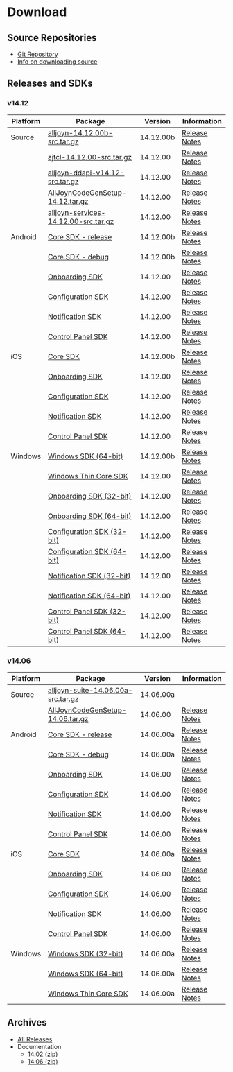 # Download

## Source Repositories
* [Git Repository][git-repo]
* [Info on downloading source][download-source-info]

## Releases and SDKs
### v14.12
|Platform  |Package   |Version   |Information
|----------|----------|----------|-----------
|Source    |[alljoyn-14.12.00b-src.tar.gz][source-alljoyn-1412]|14.12.00b|[Release Notes][core-notes-1412]
|          |[ajtcl-14.12.00-src.tar.gz][source-ajtcl-1412]|14.12.00|[Release Notes][core-notes-1412]
|          |[alljoyn-ddapi-v14.12-src.tar.gz][ddapi]|14.12.00|[Release Notes][ddapi-crn]
|          |[AllJoynCodeGenSetup-14.12.tar.gz][codegen-1412]|14.12.00|[Release Notes][codegen-notes-1412]
|          |[alljoyn-services-14.12.00-src.tar.gz][source-base-services-1412]|14.12.00|[Release Notes][base-services-notes-1412]
|Android   |[Core SDK - release][android-core-rel-1412]|14.12.00b|[Release Notes][core-notes-1412]
|          |[Core SDK - debug][android-core-debug-1412]|14.12.00b|[Release Notes][core-notes-1412]
|          |[Onboarding SDK][android-onboarding-1412]  |14.12.00 |[Release Notes][base-services-notes-1412]
|          |[Configuration SDK][android-config-1412]   |14.12.00 |[Release Notes][base-services-notes-1412]
|          |[Notification SDK][android-notif-1412]     |14.12.00 |[Release Notes][base-services-notes-1412]
|          |[Control Panel SDK][android-controlpanel-1412]|14.12.00 |[Release Notes][base-services-notes-1412]
|iOS       |[Core SDK][ios-core-1412]                  |14.12.00b|[Release Notes][core-notes-1412]
|          |[Onboarding SDK][ios-onboarding-1412]  |14.12.00|[Release Notes][base-services-notes-1412]
|          |[Configuration SDK][ios-config-1412]   |14.12.00|[Release Notes][base-services-notes-1412]
|          |[Notification SDK][ios-notif-1412]     |14.12.00|[Release Notes][base-services-notes-1412]
|          |[Control Panel SDK][ios-controlpanel-1412]|14.12.00|[Release Notes][base-services-notes-1412]
|Windows   |[Windows SDK (64-bit)][win-64bit-core-1412]|14.12.00b|[Release Notes][core-notes-1412]
|          |[Windows Thin Core SDK][win-thin-1412]     |14.12.00|[Release Notes][core-notes-1412]
|          |[Onboarding SDK (32-bit)][win32-onboarding-1412]  |14.12.00 |[Release Notes][base-services-notes-1412]
|          |[Onboarding SDK (64-bit)][win64-onboarding-1412]  |14.12.00 |[Release Notes][base-services-notes-1412]
|          |[Configuration SDK (32-bit)][win32-config-1412]   |14.12.00 |[Release Notes][base-services-notes-1412]
|          |[Configuration SDK (64-bit)][win64-config-1412]   |14.12.00 |[Release Notes][base-services-notes-1412]
|          |[Notification SDK (32-bit)][win32-notif-1412]     |14.12.00 |[Release Notes][base-services-notes-1412]
|          |[Notification SDK (64-bit)][win64-notif-1412]     |14.12.00 |[Release Notes][base-services-notes-1412]
|          |[Control Panel SDK (32-bit)][win32-controlpanel-1412]|14.12.00 |[Release Notes][base-services-notes-1412]
|          |[Control Panel SDK (64-bit)][win64-controlpanel-1412]|14.12.00 |[Release Notes][base-services-notes-1412]

### v14.06
|Platform  |Package   |Version   |Information
|----------|----------|----------|-----------
|Source    |[alljoyn-suite-14.06.00a-src.tar.gz][source-suite]|14.06.00a|&nbsp;
|          |[AllJoynCodeGenSetup-14.06.tar.gz][codegen]|14.06.00|[Release Notes][codegen-notes]
|Android   |[Core SDK - release][android-core-rel]|14.06.00a|[Release Notes][core-notes]
|          |[Core SDK - debug][android-core-debug]|14.06.00a|[Release Notes][core-notes]
|          |[Onboarding SDK][android-onboarding]  |14.06.00 |[Release Notes][base-services-notes]
|          |[Configuration SDK][android-config]   |14.06.00 |[Release Notes][base-services-notes]
|          |[Notification SDK][android-notif]     |14.06.00 |[Release Notes][base-services-notes]
|          |[Control Panel SDK][android-controlpanel]|14.06.00 |[Release Notes][base-services-notes]
|iOS       |[Core SDK][ios-core]                  |14.06.00a|[Release Notes][core-notes]
|          |[Onboarding SDK][ios-onboarding]      |14.06.00 |[Release Notes][base-services-notes]
|          |[Configuration SDK][ios-config]       |14.06.00 |[Release Notes][base-services-notes]
|          |[Notification SDK][ios-notif]         |14.06.00 |[Release Notes][base-services-notes]
|          |[Control Panel SDK][ios-controlpanel] |14.06.00 |[Release Notes][base-services-notes]
|Windows   |[Windows SDK (32-bit)][win-32bit-core]|14.06.00a|[Release Notes][core-notes]
|          |[Windows SDK (64-bit)][win-64bit-core]|14.06.00a|[Release Notes][core-notes]
|          |[Windows Thin Core SDK][win-thin]     |14.06.00a|[Release Notes][core-notes]

## Archives

* [All Releases][all-releases]
* Documentation
  * [14.02 (zip)][14-02-00-zip]
  * [14.06 (zip)][14-06-00-zip]

[source-base-services-1412]: https://allseenalliance.org/releases/alljoyn/14.12/alljoyn-services-14.12.00-src.tar.gz
[base-services-notes-1412]: https://wiki.allseenalliance.org/baseservices/base_services_14.12_release_review
[android-onboarding-1412]: https://allseenalliance.org/releases/alljoyn/14.12/alljoyn-onboarding-service-framework-14.12.00-android-sdk-rel.zip
[android-config-1412]: https://allseenalliance.org/releases/alljoyn/14.12/alljoyn-config-service-framework-14.12.00-android-sdk-rel.zip
[android-notif-1412]: https://allseenalliance.org/releases/alljoyn/14.12/alljoyn-notification-service-framework-14.12.00-android-sdk-rel.zip
[android-controlpanel-1412]: https://allseenalliance.org/releases/alljoyn/14.12/alljoyn-controlpanel-service-framework-14.12.00-android-sdk-rel.zip
[ios-onboarding-1412]: https://allseenalliance.org/releases/alljoyn/14.12/alljoyn-onboarding-service-framework-14.12.00-ios-sdk-rel.zip
[ios-config-1412]: https://allseenalliance.org/releases/alljoyn/14.12/alljoyn-config-service-framework-14.12.00-ios-sdk-rel.zip
[ios-notif-1412]: https://allseenalliance.org/releases/alljoyn/14.12/alljoyn-notification-service-framework-14.12.00-ios-sdk-rel.zip
[ios-controlpanel-1412]: https://allseenalliance.org/releases/alljoyn/14.12/alljoyn-controlpanel-service-framework-14.12.00-ios-sdk-rel.zip
[win32-onboarding-1412]: https://allseenalliance.org/releases/alljoyn/14.12/alljoyn-onboarding-service-framework-14.12.00-win7x86-sdk-rel.zip
[win64-onboarding-1412]: https://allseenalliance.org/releases/alljoyn/14.12/alljoyn-onboarding-service-framework-14.12.00-win7x86_64-sdk-rel.zip
[win32-config-1412]: https://allseenalliance.org/releases/alljoyn/14.12/alljoyn-config-service-framework-14.12.00-win7x86-sdk-rel.zip
[win64-config-1412]: https://allseenalliance.org/releases/alljoyn/14.12/alljoyn-config-service-framework-14.12.00-win7x86_64-sdk-rel.zip
[win32-notif-1412]: https://allseenalliance.org/releases/alljoyn/14.12/alljoyn-notification-service-framework-14.12.00-win7x86-sdk-rel.zip
[win64-notif-1412]: https://allseenalliance.org/releases/alljoyn/14.12/alljoyn-notification-service-framework-14.12.00-win7x86_64-sdk-rel.zip
[win32-controlpanel-1412]: https://allseenalliance.org/releases/alljoyn/14.12/alljoyn-controlpanel-service-framework-14.12.00-win7x86-sdk-rel.zip
[win64-controlpanel-1412]: https://allseenalliance.org/releases/alljoyn/14.12/alljoyn-controlpanel-service-framework-14.12.00-win7x86_64-sdk-rel.zip

[core-notes-1412]: https://wiki.allseenalliance.org/core/core_14.12_release_review
[source-alljoyn-1412]: https://allseenalliance.org/releases/alljoyn/14.12/alljoyn-14.12.00b-src.tar.gz
[source-ajtcl-1412]: https://allseenalliance.org/releases/alljoyn/14.12/ajtcl-14.12.00-src.tar.gz
[codegen-1412]:https://allseenalliance.org/releases/alljoyn/14.12/AllJoynCodeGenSetup-14.12.tar.gz
[codegen-notes-1412]:https://wiki.allseenalliance.org/devtools/developer_tools_14.12_release_review
[android-core-rel-1412]: https://allseenalliance.org/releases/alljoyn/14.12/alljoyn-14.12.00b-android-sdk-rel.zip
[android-core-debug-1412]: https://allseenalliance.org/releases/alljoyn/14.12/alljoyn-14.12.00b-android-sdk-dbg.zip
[ios-core-1412]: https://allseenalliance.org/releases/alljoyn/14.12/alljoyn-14.12.00b-osx_ios-sdk.zip
[win-64bit-core-1412]: https://allseenalliance.org/releases/alljoyn/14.12/alljoyn-14.12.00b-win7x64vs2013-sdk.zip
[win-thin-1412]: https://allseenalliance.org/releases/alljoyn/14.12/alljoyn-14.12.00-thin_client-sdk-windows.zip

[source-suite]: https://allseenalliance.org/releases/alljoyn/14.06.00/alljoyn-suite-14.06.00a-src.tar.gz
[codegen]:https://allseenalliance.org/releases/alljoyn/14.06.00/AllJoynCodeGenSetup-14.06.tar.gz
[codegen-notes]:https://wiki.allseenalliance.org/devtools/developer_tools_14.06_release_review
[git-repo]: https://git.allseenalliance.org/cgit
[download-source-info]: https://wiki.allseenalliance.org/develop/downloading_the_source

[android-core-rel]: https://allseenalliance.org/releases/alljoyn/14.06.00/alljoyn-14.06.00a-android-sdk-rel.zip
[android-core-debug]: https://allseenalliance.org/releases/alljoyn/14.06.00/alljoyn-14.06.00a-android-sdk-dbg.zip
[android-onboarding]: https://allseenalliance.org/releases/alljoyn/14.06.00/alljoyn-onboarding-service-framework-14.06.00-android-sdk-rel.zip
[android-config]: https://allseenalliance.org/releases/alljoyn/14.06.00/alljoyn-config-service-framework-14.06.00-android-sdk-rel.zip
[android-notif]: https://allseenalliance.org/releases/alljoyn/14.06.00/alljoyn-notification-service-framework-14.06.00-android-sdk-rel.zip
[android-controlpanel]: https://allseenalliance.org/releases/alljoyn/14.06.00/alljoyn-controlpanel-service-framework-14.06.00-android-sdk-rel.zip

[ios-core]: https://allseenalliance.org/releases/alljoyn/14.06.00/alljoyn-14.06.00a-osx_ios-sdk.zip
[ios-onboarding]: https://allseenalliance.org/releases/alljoyn/14.06.00/alljoyn-onboarding-service-framework-14.06.00-ios-sdk-rel.zip
[ios-config]: https://allseenalliance.org/releases/alljoyn/14.06.00/alljoyn-config-service-framework-14.06.00-ios-sdk-rel.zip
[ios-notif]: https://allseenalliance.org/releases/alljoyn/14.06.00/alljoyn-notification-service-framework-14.06.00-ios-sdk-rel.zip
[ios-controlpanel]: https://allseenalliance.org/releases/alljoyn/14.06.00/alljoyn-controlpanel-service-framework-14.06.00-ios-sdk-rel.zip

[win-32bit-core]: https://allseenalliance.org/releases/alljoyn/14.06.00/alljoyn-14.06.00a-win7x86vs2012-sdk.zip
[win-64bit-core]: https://allseenalliance.org/releases/alljoyn/14.06.00/alljoyn-14.06.00a-win7x64vs2012-sdk.zip
[win-thin]: https://allseenalliance.org/releases/alljoyn/14.06.00/alljoyn-14.06.00a-thin_client-sdk-windows.zip

[all-releases]: https://allseenalliance.org/releases/alljoyn/

[core-notes]: https://wiki.allseenalliance.org/core/core_14.06_release_review
[base-services-notes]: https://wiki.allseenalliance.org/baseservices/base_services_14.06_release_review

[14-02-00-zip]: https://allseenalliance.org/sites/default/files/archives/alljoyn-docs-14.02.00.zip
[14-06-00-zip]: https://allseenalliance.org/sites/default/files/archives/alljoyn-docs-14.06.00.zip

[ddapi]: https://allseenalliance.org/releases/alljoyn/14.12/alljoyn-ddapi-v14.12-src.tar.gz
[ddapi-crn]: https://wiki.allseenalliance.org/datadriven/ddapi_14.12_release_review

